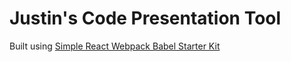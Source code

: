 # Justin's Code Presentation Tool

Built using [Simple React Webpack Babel Starter Kit](https://github.com/alicoding/react-webpack-babel)

